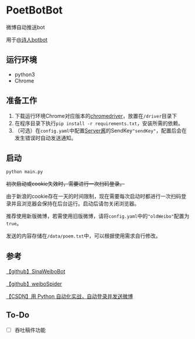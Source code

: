 # PoetBotBot

微博自动推送bot

用于[@诗人botbot](https://weibo.com/u/7429317732)

## 运行环境

* python3
* Chrome

## 准备工作

1. 下载运行环境Chrome对应版本的[chromedriver](https://chromedriver.chromium.org/downloads)，放置在`/driver`目录下
2. 在程序目录下执行`pip install -r requirements.txt`，安装所需的依赖。
3. （可选）在`config.yaml`中配置[Server酱](https://sct.ftqq.com/)的SendKey`"sendKey"`，配置后会在发生错误时自动发送通知。

## 启动

```python
python main.py
```

~~初次启动或cookie失效时，需要进行一次扫码登录。~~

由于新浪的cookie存在一天的时间限制，现在需要每次启动时都进行一次扫码登录并且浏览器会保持在后台运行。启动后请勿关闭浏览器。

推荐使用新版微博，若需使用旧版微博，请将`config.yaml`中的`"oldWeibo"`配置为`true`。

发送的内容存储在`/data/poem.txt`中，可以根据使用需求自行修改。

## 参考

[【github】SinaWeiboBot](https://github.com/chaiqingao/SinaWeiboBot)

[【github】weiboSpider](https://github.com/dataabc/weiboSpider)

[【CSDN】用 Python 自动化实战，自动登录并发送微博](https://blog.csdn.net/dQCFKyQDXYm3F8rB0/article/details/124357643)

## To-Do

* [ ] 吞吐稿件功能
